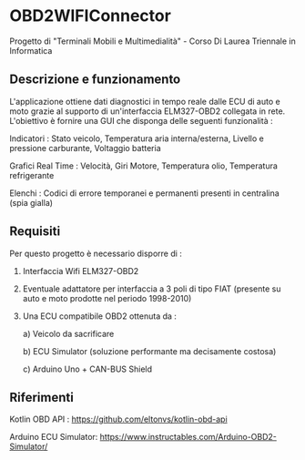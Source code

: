 # OBD2WIFIConnector
Progetto di "Terminali Mobili e Multimedialità" - Corso Di Laurea Triennale in Informatica

## Descrizione e funzionamento
L'applicazione ottiene dati diagnostici in tempo reale dalle ECU di auto e moto grazie al supporto di un'interfaccia ELM327-OBD2 collegata in rete.
L'obiettivo è fornire una GUI che disponga delle seguenti funzionalità :


Indicatori : Stato veicolo, Temperatura aria interna/esterna, Livello e pressione carburante, Voltaggio batteria

Grafici Real Time : Velocità, Giri Motore, Temperatura olio, Temperatura refrigerante

Elenchi : Codici di errore temporanei e permanenti presenti in centralina (spia gialla) 

## Requisiti
Per questo progetto è necessario disporre di :

1) Interfaccia Wifi ELM327-OBD2 

2) Eventuale adattatore per interfaccia a 3 poli di tipo FIAT (presente su auto e moto prodotte ​nel periodo 1998-2010)

3) Una ECU compatibile OBD2 ottenuta da :

    a) Veicolo da sacrificare

    b) ECU Simulator (soluzione performante ma decisamente costosa)

    c) Arduino Uno + CAN-BUS Shield

  
  
  
## Riferimenti
Kotlin OBD API : 
https://github.com/eltonvs/kotlin-obd-api

Arduino ECU Simulator: 
https://www.instructables.com/Arduino-OBD2-Simulator/


